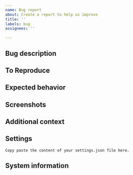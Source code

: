 ```yaml
---
name: Bug report
about: Create a report to help us improve
title: ''
labels: bug
assignees: ''

---
```


## Bug description

<!-- A clear and concise description of what the bug is. -->

## To Reproduce

<!--
Steps to reproduce the behavior. Something like:
1. Go to '...'
2. Click on '....'
3. Scroll down to '....'
4. See error
-->

## Expected behavior

<!-- A clear and concise description of what you expected to happen. -->

## Screenshots

<!-- If applicable, add screenshots to help explain your problem. -->

## Additional context

<!-- Add any other context about the problem here. -->

## Settings

<!--
Press `Ctrl+Shift+p` and run the action "Preferences: Open Settings (JSON)".
-->

```
Copy paste the content of your settings.json file here.
```

## System information

<!--
- Press `Ctrl+Shift+p` and run the action "Help: Report Performance Issue".
- Click "show" in "Include my system information" and "Include my enabled extensions".
- Take a screenshot and copy paste it here.
-->
